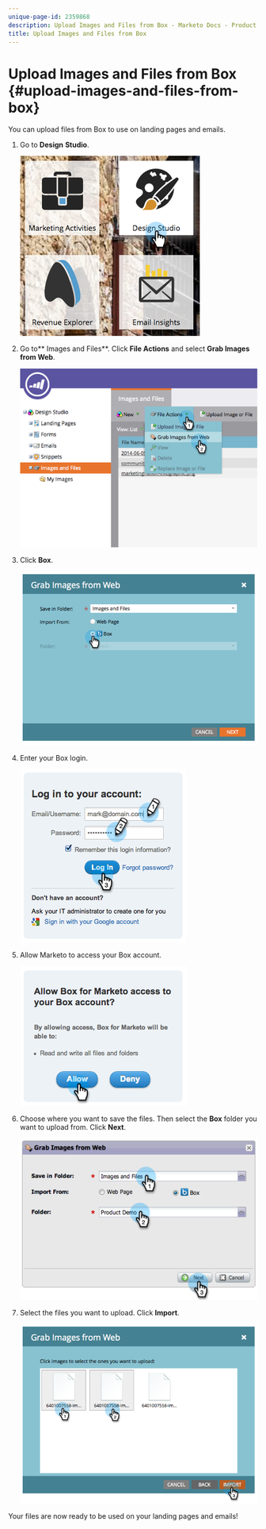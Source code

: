 ```yaml
---
unique-page-id: 2359868
description: Upload Images and Files from Box - Marketo Docs - Product Documentation
title: Upload Images and Files from Box
---
```


# Upload Images and Files from Box {#upload-images-and-files-from-box}

You can upload files from Box to use on landing pages and emails.

1. Go to **Design** **Studio**.

   ![](assets/designstudio-3.png)

1. Go to** Images and Files**. Click **File Actions** and select **Grab Images from Web**.

   ![](assets/image2014-9-16-12-3a50-3a40.png)

1. Click **Box**. 

   ![](assets/image2014-9-16-12-3a50-3a56.png)

1. Enter your Box login.

   ![](assets/image2014-9-16-12-3a51-3a10.png)

1. Allow Marketo to access your Box account.

   ![](assets/image2014-9-16-12-3a51-3a28.png)

1. Choose where you want to save the files. Then select the **Box** folder you want to upload from. Click **Next**.

   ![](assets/image2014-9-16-12-3a51-3a59.png)

1. Select the files you want to upload. Click **Import**.

   ![](assets/image2014-9-16-12-3a52-3a15.png)

Your files are now ready to be used on your landing pages and emails! 